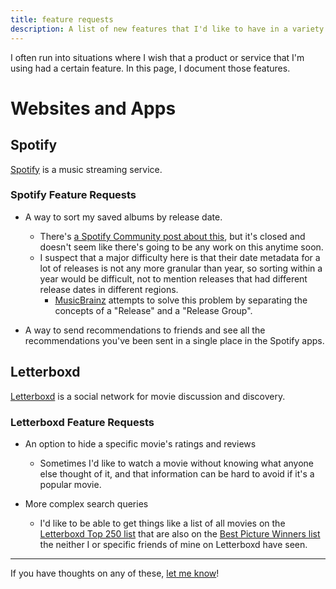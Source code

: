 ```yaml
---
title: feature requests
description: A list of new features that I'd like to have in a variety of products and services.
---
```


I often run into situations where I wish that a product or service that
I'm using had a certain feature.
In this page, I document those features.

# Websites and Apps

## Spotify

[Spotify](https://spotify.com) is a music streaming service.

### Spotify Feature Requests

- A way to sort my saved albums by release date.
  - There's [a Spotify Community post about this](https://community.spotify.com/t5/Closed-Ideas/Sort-by-release-date/idi-p/381502), but it's closed and doesn't seem like there's going to be any work on this anytime soon.
  - I suspect that a major difficulty here is that their date metadata for a lot of releases is not any more granular than year, so sorting within a year would be difficult, not to mention releases that had different release dates in different regions. 
    - [MusicBrainz](https://musicbrainz.org/doc/Release_Group) attempts to solve this problem by separating the concepts of a "Release" and a "Release Group".

- A way to send recommendations to friends and see all the recommendations you've been sent in a single place in the Spotify apps.

## Letterboxd

[Letterboxd](https://letterboxd.com) is a social network for movie discussion and discovery.

### Letterboxd Feature Requests

- An option to hide a specific movie's ratings and reviews
  - Sometimes I'd like to watch a movie without knowing what anyone else thought of it, and that information can be hard to avoid if it's a popular movie.

- More complex search queries
  - I'd like to be able to get things like a list of all movies on the [Letterboxd Top 250 list](https://letterboxd.com/dave/list/official-top-250-narrative-feature-films/) that are also on the [Best Picture Winners list](https://letterboxd.com/jake_ziegler/list/academy-award-winners-for-best-picture/) the neither I or specific friends of mine on Letterboxd have seen.

---

If you have thoughts on any of these, [let me know](mailto:james@jamesbvaughan.com)!

